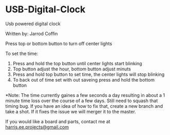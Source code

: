 # USB-Digital-Clock
Usb powered digital clock

Written by: Jarrod Coffin


Press top or bottom button to turn off center lights

To set the time:
1. Press and hold the top button until center lights start blinking
2. Top button adjust the hour, bottom button adjust minuts
3. Press and hold top button to set time, the center lights will stop blinking
4. To back out of time set with out saveing press and hold the bottom button

*Note: The time currently gaines a few seconds a day resulting in about a 1 minute time loss over the course of a few days. Still need to squash that timing bug. If you have an idea of how to fix that, create a new branch and take a shot. If it fixes the issue we will merger it to the master.

If you would like a board and parts, contact me at harris.ee.projects@gmail.com
